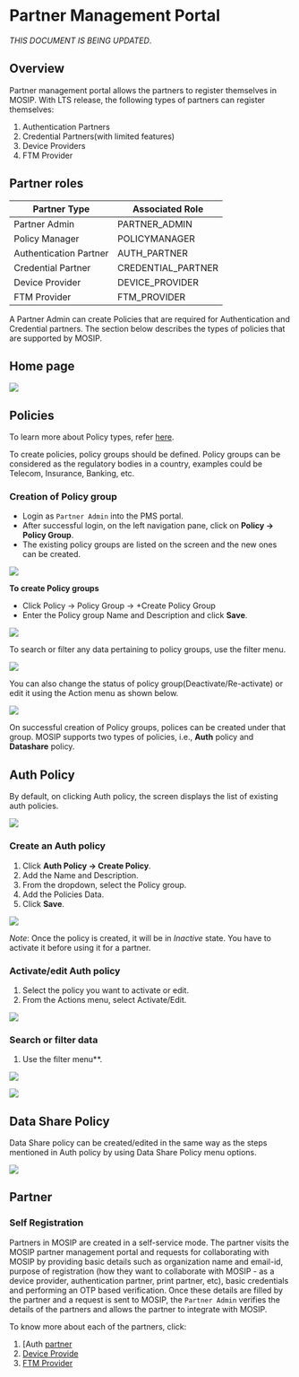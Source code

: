 # Partner Management Portal 

_THIS DOCUMENT IS BEING UPDATED_.

## Overview
Partner management portal allows the partners to register themselves in MOSIP. With LTS release, the following types of partners can register themselves:
1.	Authentication Partners
2.	Credential Partners(with limited features)
3.	Device Providers
4.	FTM Provider

## Partner roles

|Partner Type|Associated Role|
|------|-----|
|Partner Admin|PARTNER_ADMIN|
|Policy Manager|POLICYMANAGER|
|Authentication Partner|AUTH_PARTNER|
|Credential Partner|CREDENTIAL_PARTNER|
|Device Provider|DEVICE_PROVIDER|
|FTM Provider|FTM_PROVIDER|

A Partner Admin can create Policies that are required for Authentication and Credential partners. The section below describes the types of policies that are supported by MOSIP.

## Home page

![](_images/pms-home-page.png)

## Policies

To learn more about Policy types, refer [here](partner-policies.md).

To create policies, policy groups should be defined. Policy groups can be considered as the regulatory bodies in a country, examples could be Telecom, Insurance, Banking, etc.

### Creation of Policy group
* Login as `Partner Admin` into the PMS portal.
* After successful login, on the left navigation pane, click on **Policy -> Policy Group**.
* The existing policy groups are listed on the screen and the new ones can be created. 

![](_images/pms-policy-groups.png)

**To create Policy groups**
* Click Policy -> Policy Group -> +Create Policy Group
* Enter the Policy group Name and Description and click **Save**.

![](_images/pms-create-policy-groups.png)

To search or filter any data pertaining to policy groups, use the filter menu. 

![](_images/pms-filter-policy-groups.png)

You can also change the status of policy group(Deactivate/Re-activate) or edit it using the Action menu as shown below.

![](_images/pms-actionmenu-policy-groups.png)

On successful creation of Policy groups, polices can be created under that group. MOSIP supports two types of policies, i.e., **Auth** policy and **Datashare** policy.

## Auth Policy

 By default, on clicking Auth policy, the screen displays the list of existing auth policies.

![](_images/pms-auth-policy.png)

### Create an Auth policy 

  1. Click **Auth Policy -> Create Policy**. 
  2. Add the Name and Description.
  3. From the dropdown, select the Policy group.
  4. Add the Policies Data.
  5. Click **Save**.

![](_images/pms-create-auth-policy.png)

_Note_: Once the policy is created, it will be in _Inactive_ state. You have to activate it before using it for a partner.

### Activate/edit Auth policy
 
 1. Select the policy you want to activate or edit. 
 2. From the Actions menu, select Activate/Edit.

![](_images/pms-actionmenu-auth-policy.png)

### Search or filter data

  1. Use the filter menu**.

![](_images/pms-filter-auth-policy.png)

![](_images/pms-filter-results-auth-policy.png)

## Data Share Policy

Data Share policy can be created/edited in the same way as the steps mentioned in Auth policy by using Data Share Policy menu options.

![](_images/pms-data-share-policy.png)

## Partner

### Self Registration
Partners in MOSIP are created in a self-service mode. The partner visits the MOSIP partner management portal and requests for collaborating with MOSIP by providing basic details such as organization name and email-id, purpose of registration (how they want to collaborate with MOSIP - as a device provider, authentication partner, print partner, etc), basic credentials and performing an OTP based verification.
Once these details are filled by the partner and a request is sent to MOSIP, the `Partner Admin` verifies the details of the partners and allows the partner to integrate with MOSIP.

To know more about each of the partners, click:
1. [Auth [partner](auth-partner.md)
2. [Device Provide](device-provider.md)
3. [FTM Provider](ftm-provider.md)




